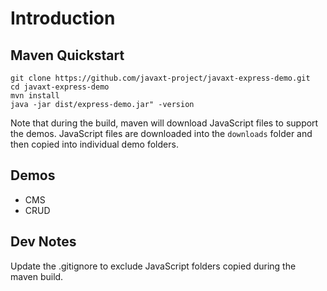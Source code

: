 # Introduction


## Maven Quickstart
```
git clone https://github.com/javaxt-project/javaxt-express-demo.git
cd javaxt-express-demo
mvn install
java -jar dist/express-demo.jar" -version
```

Note that during the build, maven will download JavaScript files to support the demos. 
JavaScript files are downloaded into the `downloads` folder and then copied into individual
demo folders.


## Demos

- CMS
- CRUD



## Dev Notes
Update the .gitignore to exclude JavaScript folders copied during the maven build.